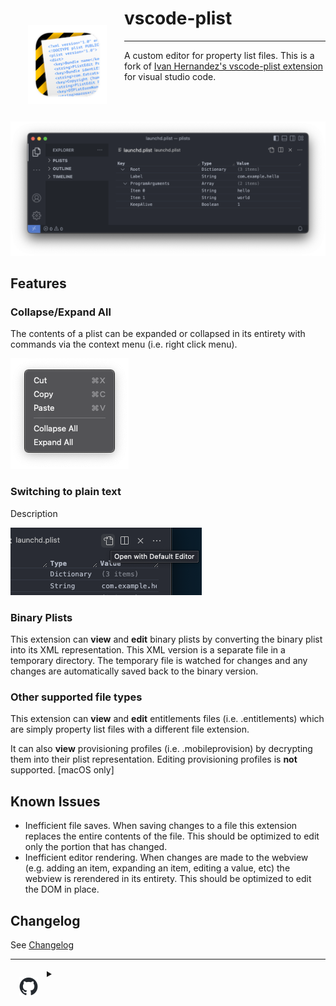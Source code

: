 # ![icon](ui/resources/icons/icon.png "icon") vscode-plist

---

A custom editor for property list files. This is a fork of [Ivan Hernandez's vscode-plist extension][ivhernandez.vscode-plist] for visual studio code.

![Custom Editor](images/editor.png "Custom Editor")

## Features

### Collapse/Expand All

The contents of a plist can be expanded or collapsed in its entirety with commands via the context
menu (i.e. right click menu).

![Collapse or Expand all](images/collapse_expand_all.png "Collapse or Expand all")

### Switching to plain text

Description

![View as plain text](images/plain_text.png "View as plain text")

### Binary Plists

This extension can __view__ and __edit__ binary plists by converting the binary plist into its XML
representation. This XML version is a separate file in a temporary directory. The temporary file
is watched for changes and any changes are automatically saved back to the binary version.

<!-- ![view and edit binary plists](images/binary_plist.png) -->

### Other supported file types

This extension can  __view__ and __edit__ entitlements files (i.e. .entitlements) which are simply
property list files with a different file extension.

It can also __view__ provisioning profiles (i.e. .mobileprovision) by decrypting them into their
plist representation. Editing provisioning profiles is __not__ supported. [macOS only]

<!-- ![view provisioning profiles](images/provisioning_profile.png) -->

## Known Issues

* Inefficient file saves. When saving changes to a file this extension replaces the entire contents
  of the file. This should be optimized to edit only the portion that has changed.
* Inefficient editor rendering. When changes are made to the webview (e.g. adding an item, expanding
  an item, editing a value, etc) the webview is rerendered in its entirety. This should be optimized
  to edit the DOM in place.

## Changelog

See [Changelog]

<!-- 
 ======= Links, styles, images etc go below this point ========
--->

<!-- LINKS -->

[ivhernandez.vscode-plist]: https://marketplace.visualstudio.com/items?itemName=ivhernandez.vscode-plist
[Changelog]: ./CHANGELOG.md

<!-- IMAGES -->
  <!-- Note: the @vscode/vsce tool, which we use to publish the extension, 
    will throw errors with "Invalid image source in README.md" if 
    Reference-style image syntax is used.
    Therefore we must use the ![]() inline image syntax, so this "IMAGES" 
    section should remain empty.
  ****-->

<!-- STYLES -->
<!--
Note: GitHub will ignore the <style> element and will render its contents,
 so we embed it in a collapsed <details> accordion, which itself gets hidden in other
 markdown renderers that respect the <style> element (i.e. not github).
-->

<hr />
<details id="cssblock">
<summary>
<!-- GH logo -->
<img
  src="./ui/resources/icons/github-mark.png"
  width="30" alt="github logo" title="github logo"
/>
</summary>

> GitHub renders the following CSS in the source Markdown as gibberish, while other Markdown viewers will apply the CSS styles.

<style type="text/css">
  img[title~="icon"] {
    float: left;
    width: 128px;
    max-width: 25%;
    margin: 1em;
    vertical-align: middle;
  }
  img[title="github logo"] {
    float: left;
    margin: 1em;
    vertical-align: middle;
  }
</style>

</details>
